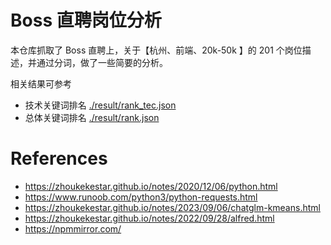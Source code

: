 
# Boss 直聘岗位分析

本仓库抓取了 Boss 直聘上，关于【杭州、前端、20k-50k 】的 201 个岗位描述，并通过分词，做了一些简要的分析。

相关结果可参考 

* 技术关键词排名 [./result/rank_tec.json](./result/rank.json)
* 总体关键词排名 [./result/rank.json](./result/rank.json)


# References
* https://zhoukekestar.github.io/notes/2020/12/06/python.html
* https://www.runoob.com/python3/python-requests.html
* https://zhoukekestar.github.io/notes/2023/09/06/chatglm-kmeans.html
* https://zhoukekestar.github.io/notes/2022/09/28/alfred.html
* https://npmmirror.com/

